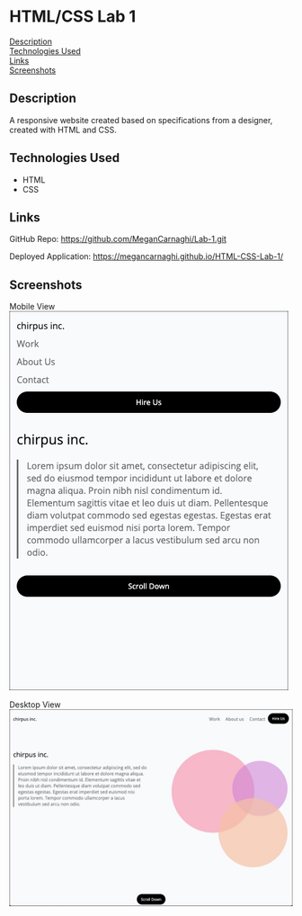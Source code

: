 # HTML/CSS Lab 1

[Description](#description)  
[Technologies Used](#technolgies-used)  
[Links](#links)  
[Screenshots](#screenshots)

## Description

A responsive website created based on specifications from a designer, created with HTML and CSS.

## Technologies Used

- HTML
- CSS

## Links

GitHub Repo: https://github.com/MeganCarnaghi/Lab-1.git

Deployed Application: https://megancarnaghi.github.io/HTML-CSS-Lab-1/

## Screenshots

Mobile View  
![Mobile View](assets/images/mobile-view.jpg)

Desktop View  
![Desktop View](assets/images/desktop-view.jpg)
